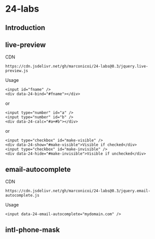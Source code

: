 # 24-labs
## Introduction

## live-preview
CDN
```
https://cdn.jsdelivr.net/gh/marconicoi/24-labs@0.3/jquery.live-preview.js
```
Usage
```
<input id="fname" />
<div data-24-bind="#fname"></div>
```
or
```
<input type="number" id="a" />
<input type="number" id="b" />
<div data-24-calc="#a+#b"></div>
```
or
```
<input type="checkbox" id="make-visible" />
<div data-24-show="#make-visible">Visible if checked</div>
<input type="checkbox" id="make-invisible" />
<div data-24-hide="#make-invisible">Visible if unchecked</div>
```

## email-autocomplete
CDN
```
https://cdn.jsdelivr.net/gh/marconicoi/24-labs@0.3/jquery.email-autocomplete.js
```
Usage
```
<input data-24-email-autocomplete="mydomain.com" />
```

## intl-phone-mask
